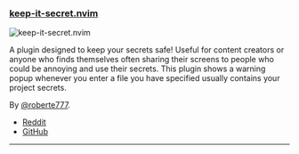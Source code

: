 <h3 id="new-keep-it-secret.nvim">
  <a href="#new-keep-it-secret.nvim">
    <span class="icon-text">
      <span class="icon">
        <i class="fa-solid fa-book"></i>
      </span>
    </span>
    <span>keep-it-secret.nvim</span>
  </a>
</h3>

![keep-it-secret.nvim](https://user-images.githubusercontent.com/506592/215448514-7480e6c6-614c-4d0f-9adc-f7dbbe4d3064.png)

A plugin designed to keep your secrets safe! Useful for content creators or anyone who finds themselves often sharing 
their screens to people who could be annoying and use their secrets. This plugin shows a warning popup whenever you 
enter a file you have specified usually contains your project secrets.

By [@roberte777](https://github.com/roberte777).

- [Reddit](https://www.reddit.com/r/neovim/comments/10js93y/keep_it_secret_a_neovim_plugin_to_help_you_avoid/)
- [GitHub](https://github.com/roberte777/keep-it-secret.nvim)

---
